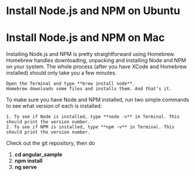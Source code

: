 # Install Node.js and NPM on Ubuntu



# Install Node.js and NPM on Mac

Installing Node.js and NPM is pretty straightforward using Homebrew. Homebrew handles downloading, unpacking and installing Node and NPM on your system. The whole process (after you have XCode and Homebrew installed) should only take you a few minutes.

    Open the Terminal and type **brew install node**.
    Homebrew downloads some files and installs them. And that’s it.

To make sure you have Node and NPM installed, run two simple commands to see what version of each is installed:

    1. To see if Node is installed, type **node -v** in Terminal. This should print the version number.
    2. To see if NPM is installed, type **npm -v** in Terminal. This should print the version number.

Check out the git repository, then do

1. **cd angular_sample**
2. **npm install**
3. **ng serve**


